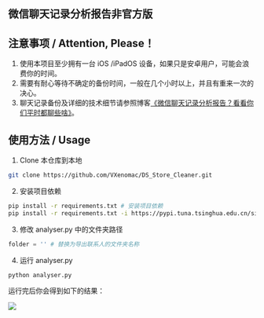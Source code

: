 ## 微信聊天记录分析报告非官方版

## 注意事项 / Attention, Please！

1. 使用本项目至少拥有一台 iOS /iPadOS 设备，如果只是安卓用户，可能会浪费你的时间。
2. 需要有耐心等待不确定的备份时间，一般在几个小时以上，并且有重来一次的决心。
3. 聊天记录备份及详细的技术细节请参照博客[《微信聊天记录分析报告？看看你们平时都聊些啥》](https://www.xyzlab.ai/2022-02-18-aab1316c5b19/)。

## 使用方法 / Usage

1. Clone 本仓库到本地

```bash
git clone https://github.com/VXenomac/DS_Store_Cleaner.git
```

2. 安装项目依赖

```bash
pip install -r requirements.txt # 安装项目依赖
pip install -r requirements.txt -i https://pypi.tuna.tsinghua.edu.cn/simple # 如果安装比较慢可以使用清华源安装
```

3. 修改 analyser.py 中的文件夹路径

```python
folder = '' # 替换为导出联系人的文件夹名称
```

4. 运行 analyser.py

```bash
python analyser.py
```

运行完后你会得到如下的结果：

![](https://xyzlab.oss-cn-hangzhou.aliyuncs.com/blog/m2F2wP.jpeg)

